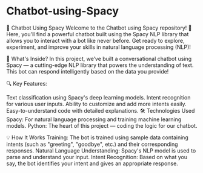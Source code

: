 # Chatbot-using-Spacy
🤖 Chatbot Using Spacy
Welcome to the Chatbot using Spacy repository! 🎉 Here, you'll find a powerful chatbot built using the Spacy NLP library that allows you to interact with a bot like never before. Get ready to explore, experiment, and improve your skills in natural language processing (NLP)!

🚀 What's Inside?
In this project, we’ve built a conversational chatbot using Spacy — a cutting-edge NLP library that powers the understanding of text. This bot can respond intelligently based on the data you provide!

🔍 Key Features:

Text classification using Spacy's deep learning models.
Intent recognition for various user inputs.
Ability to customize and add more intents easily.
Easy-to-understand code with detailed explanations.
🛠️ Technologies Used
Spacy: For natural language processing and training machine learning models.
Python: The heart of this project — coding the logic for our chatbot.


💡 How It Works
Training: The bot is trained using sample data containing intents (such as "greeting", "goodbye", etc.) and their corresponding responses.
Natural Language Understanding: Spacy's NLP model is used to parse and understand your input.
Intent Recognition: Based on what you say, the bot identifies your intent and gives an appropriate response.

